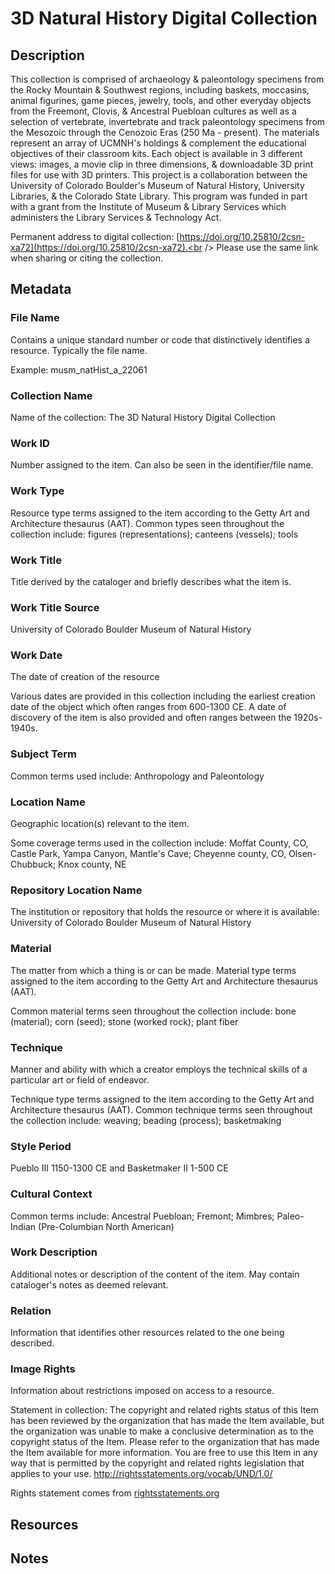 # 3D Natural History Digital Collection
## Description
This collection is comprised of archaeology &amp; paleontology specimens from the Rocky Mountain &amp; Southwest regions, including baskets, moccasins, animal figurines, game pieces, jewelry, tools, and other everyday objects from the Freemont, Clovis, &amp; Ancestral Puebloan cultures as well as a selection of vertebrate, invertebrate and track paleontology specimens from the Mesozoic through the Cenozoic Eras (250 Ma - present). The materials represent an array of UCMNH's holdings &amp; complement the educational objectives of their classroom kits. Each object is available in 3 different views: images, a movie clip in three dimensions, &amp; downloadable 3D print files for use with 3D printers. This project is a collaboration between the University of Colorado Boulder's Museum of Natural History, University Libraries, &amp; the Colorado State Library. This program was funded in part with a grant from the Institute of Museum &amp; Library Services which administers the Library Services &amp; Technology Act. 

Permanent address to digital collection: [https://doi.org/10.25810/2csn-xa72](https://doi.org/10.25810/2csn-xa72).<br /> 
Please use the same link when sharing or citing the collection.
## Metadata
### File Name
Contains a unique standard number or code that distinctively identifies a resource. Typically the file name. 

Example: musm_natHist_a_22061
### Collection Name
Name of the collection: The 3D Natural History Digital Collection
### Work ID
Number assigned to the item. Can also be seen in the identifier/file name.
### Work Type
Resource type terms assigned to the item according to the Getty Art and Architecture thesaurus (AAT). Common types seen throughout the collection include: figures (representations); canteens (vessels); tools
### Work Title
Title derived by the cataloger and briefly describes what the item is.
### Work Title Source
University of Colorado Boulder Museum of Natural History
### Work Date
The date of creation of the resource

Various dates are provided in this collection including the earliest creation date of the object which often ranges from 600-1300 CE. A date of discovery of the item is also provided and often ranges between the 1920s-1940s. 
### Subject Term
Common terms used include: Anthropology and Paleontology
### Location Name
Geographic location(s) relevant to the item. 

Some coverage terms used in the collection include: Moffat County, CO, Castle Park, Yampa Canyon, Mantle's Cave; Cheyenne county, CO, Olsen-Chubbuck; Knox county, NE
### Repository Location Name
The institution or repository that holds the resource or where it is available: University of Colorado Boulder Museum of Natural History
### Material
The matter from which a thing is or can be made. Material type terms assigned to the item according to the Getty Art and Architecture thesaurus (AAT). 

Common material terms seen throughout the collection include: bone (material); corn (seed); stone (worked rock); plant fiber
### Technique
Manner and ability with which a creator employs the technical skills of a particular art or field of endeavor. 

Technique type terms assigned to the item according to the Getty Art and Architecture thesaurus (AAT). Common technique terms seen throughout the collection include: weaving; beading (process); basketmaking 
### Style Period
Pueblo III 1150-1300 CE and Basketmaker II 1-500 CE
### Cultural Context
Common terms include: Ancestral Puebloan; Fremont; Mimbres; Paleo-Indian (Pre-Columbian North American)
### Work Description
Additional notes or description of the content of the item. May contain cataloger's notes as deemed relevant.

### Relation
Information that identifies other resources related to the one being described.

### Image Rights
Information about restrictions imposed on access to a resource.

Statement in collection: The copyright and related rights status of this Item has been reviewed by the organization that has made the Item available, but the organization was unable to make a conclusive determination as to the copyright status of the Item. Please refer to the organization that has made the Item available for more information. You are free to use this Item in any way that is permitted by the copyright and related rights legislation that applies to your use. http://rightsstatements.org/vocab/UND/1.0/

Rights statement comes from [rightsstatements.org](https://rightsstatements.org/page/1.0/?language=en)
## Resources
## Notes
